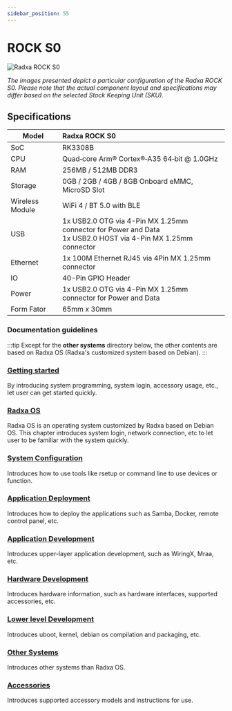 ```yaml
---
sidebar_position: 55
---
```


# ROCK S0

![Radxa ROCK S0](/img/rockpi/s0/mark_rock_pi_s0.webp)

_The images presented depict a particular configuration of the Radxa ROCK S0. Please note that the actual component layout and specifications may differ based on the selected Stock Keeping Unit (SKU)._

## Specifications

| Model           | Radxa ROCK S0                                                                                                    |
| --------------- | :--------------------------------------------------------------------------------------------------------------- |
| SoC             | RK3308B                                                                                                          |
| CPU             | Quad‑core Arm® Cortex®‑A35 64‑bit @ 1.0GHz                                                                     |
| RAM             | 256MB / 512MB DDR3                                                                                               |
| Storage         | 0GB / 2GB / 4GB / 8GB Onboard eMMC, MicroSD Slot                                                                 |
| Wireless Module | WiFi 4 / BT 5.0 with BLE                                                                                         |
| USB             | 1x USB2.0 OTG via 4-Pin MX 1.25mm connector for Power and Data <br/>1x USB2.0 HOST via 4-Pin MX 1.25mm connector |
| Ethernet        | 1x 100M Ethernet RJ45 via 4Pin MX 1.25mm connector                                                               |
| IO              | 40-Pin GPIO Header                                                                                               |
| Power           | 1x USB2.0 OTG via 4-Pin MX 1.25mm connector for Power and Data                                                   |
| Form Fator      | 65mm x 30mm                                                                                                      |

### Documentation guidelines

:::tip
Except for the **other systems** directory below, the other contents are based on Radxa OS (Radxa's customized system based on Debian).
:::

### [Getting started](/rockpi/rocks0/getting-started)

By introducing system programming, system login, accessory usage, etc., let user can get started quickly.

### [Radxa OS](/rockpi/rocks0/radxa-os)

Radxa OS is an operating system customized by Radxa based on Debian OS.
This chapter introduces system login, network connection, etc to let user to be familiar with the system quickly.

### [System Configuration](/rockpi/rocks0/os-config)

Introduces how to use tools like rsetup or command line to use devices or function.

### [Application Deployment](/rockpi/rocks0/apps-deployment)

Introduces how to deploy the applications such as Samba, Docker, remote control panel, etc.

### [Application Development](/rockpi/rocks0/app-development)

Introduces upper-layer application development, such as WiringX, Mraa, etc.

### [Hardware Development](/rockpi/rocks0/hardware)

Introduces hardware information, such as hardware interfaces, supported accessories, etc.

### [Lower level Development](/rockpi/rocks0/low-level-dev)

Introduces uboot, kernel, debian os compilation and packaging, etc.

### [Other Systems](/rockpi/rocks0/other-os)

Introduces other systems than Radxa OS.

### [Accessories](/rockpi/rocks0/accessories)

Introduces supported accessory models and instructions for use.
